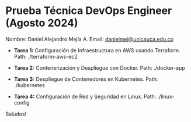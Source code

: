 # Prueba Técnica DevOps Engineer (Agosto 2024)

Nombre: Daniel Alejandro Mejía A.
Email: danielmej@unicauca.edu.co

* **Tarea 1:** Configuración de Infraestructura en AWS usando Terraform. Path: ./terraform-aws-ec2

* **Tarea 2:** Contenerización y Despliegue con Docker. Path: ./docker-app

* **Tarea 3:** Despliegue de Contenedores en Kubernetes. Path: ./kubernetes

* **Tarea 4:** Configuración de Red y Seguridad en Linux. Path: ./linux-config


Saludos!